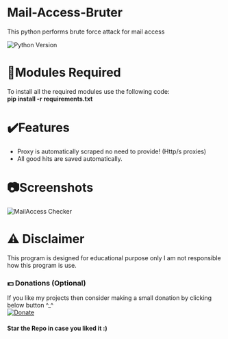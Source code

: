 # Mail-Access-Bruter
This python performs brute force attack for mail access

![Python Version](https://img.shields.io/badge/Version%20Supported-Python%203.x-blue)

# 📎Modules Required
To install all the required modules use the following code:
<br/>
<b>pip install -r requirements.txt</b>

# ✔️Features
* Proxy is automatically scraped no need to provide! (Http/s proxies)
* All good hits are saved automatically.

# 📷Screenshots
![MailAccess Checker](https://user-images.githubusercontent.com/68910039/96449337-50e85400-1232-11eb-9d78-e692f7988fc2.png)

# ⚠️ Disclaimer
This program is designed for educational purpose only I am not responsible how this program is use.

### 💵 Donations (Optional)
If you like my projects then consider making a small donation by clicking below button ^_^
<br/>
[![Donate](https://img.shields.io/badge/Donate-PayPal-blue.svg)](https://www.paypal.com/paypalme/henryrics)


#### Star the Repo in case you liked it :)
